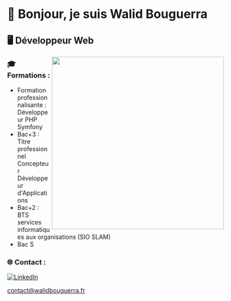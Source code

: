 # 👋 Bonjour, je suis Walid Bouguerra

## 🖥 Développeur Web

<img align="right" width="400" src="https://user-images.githubusercontent.com/74038190/212749447-bfb7e725-6987-49d9-ae85-2015e3e7cc41.gif"> 

### 🎓 Formations :
- Formation professionnalisante : Développeur PHP Symfony
- Bac+3 : Titre professionnel Concepteur Développeur d'Applications  
- Bac+2 : BTS services informatiques aux organisations (SIO SLAM)
- Bac S

### 🌐 Contact :
[![LinkedIn](https://img.shields.io/badge/LinkedIn-%230077B5.svg?logo=linkedin&logoColor=white)](https://www.linkedin.com/in/walid-bouguerra/)  

contact@walidbouguerra.fr


